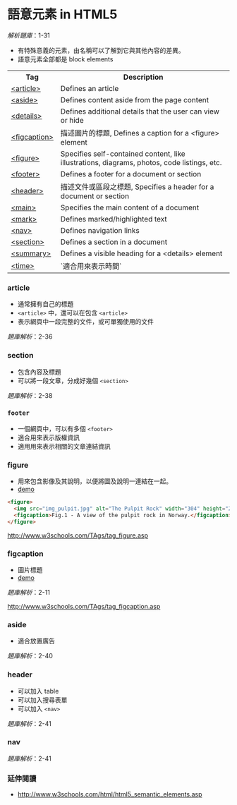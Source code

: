 # 語意元素 in HTML5

*解析題庫*：1-31

* 有特殊意義的元素，由名稱可以了解到它與其他內容的差異。
* 語意元素全部都是 block elements

<table>
<tbody><tr>
<th style="width:20%">Tag</th>
<th>Description</th>
</tr>
<tr>
<td><a href="http://www.w3schools.com/tags/tag_article.asp">&lt;article&gt;</a></td>
<td>Defines an article</td>
</tr>
<tr>
<td><a href="http://www.w3schools.com/tags/tag_aside.asp">&lt;aside&gt;</a></td>
<td>Defines content aside from the page content</td>
</tr>
<tr>
<td><a href="http://www.w3schools.com/tags/tag_details.asp">&lt;details&gt;</a></td>
<td>Defines additional details that the user can view or hide</td>
</tr>
<tr>
<td><a href="http://www.w3schools.com/tags/tag_figcaption.asp">&lt;figcaption&gt;</a></td>
<td>描述圖片的標題, Defines a caption for a &lt;figure&gt; element</td>
</tr>
<tr>
<td><a href="http://www.w3schools.com/tags/tag_figure.asp">&lt;figure&gt;</a></td>
<td>Specifies self-contained content, like illustrations, diagrams, photos, code
listings, etc.</td>
</tr>
<tr>
<td><a href="http://www.w3schools.com/tags/tag_footer.asp">&lt;footer&gt;</a></td>
<td>Defines a footer for a document or section</td>
</tr>
<tr>
<td><a href=http://www.w3schools.com"/tags/tag_header.asp">&lt;header&gt;</a></td>
<td>描述文件或區段之標題, Specifies a header for a document or section</td>
</tr>
<tr>
<td><a href="http://www.w3schools.com/tags/tag_main.asp">&lt;main&gt;</a></td>
<td>Specifies the main content of a document</td>
</tr>
<tr>
<td><a href="http://www.w3schools.com/tags/tag_mark.asp">&lt;mark&gt;</a></td>
<td>Defines marked/highlighted text</td>
</tr>
<tr>
<td><a href="http://www.w3schools.com/tags/tag_nav.asp">&lt;nav&gt;</a></td>
<td>Defines navigation links</td>
</tr>
<tr>
<td><a href="http://www.w3schools.com/tags/tag_section.asp">&lt;section&gt;</a></td>
<td>Defines a section in a document</td>
</tr>
<tr>
<td><a href="http://www.w3schools.com/tags/tag_summary.asp">&lt;summary&gt;</a></td>
<td>Defines a visible heading for a &lt;details&gt; element</td>
</tr>
<tr>
<td><a href="http://www.w3schools.com/tags/tag_time.asp">&lt;time&gt;</a></td>
<td>`適合用來表示時間`</td>
</tr>
</tbody></table>

### article

* 通常擁有自己的標題
* `<article>` 中，還可以在包含 `<article>`
* 表示網頁中一段完整的文件，或可單獨使用的文件

*題庫解析*：2-36

### section

* 包含內容及標題
* 可以將一段文章，分成好幾個 `<section>`

*題庫解析*：2-38

### `footer`

* 一個網頁中，可以有多個 `<footer>`
* 適合用來表示版權資訊
* 適用用來表示相關的文章連結資訊

### figure

* 用來包含影像及其說明，以便將圖及說明一連結在一起。
* [demo](http://www.w3schools.com/TAgs/tryit.asp?filename=tryhtml5_figcaption)

```html
<figure>
  <img src="img_pulpit.jpg" alt="The Pulpit Rock" width="304" height="228">
  <figcaption>Fig.1 - A view of the pulpit rock in Norway.</figcaption>
</figure>
```

http://www.w3schools.com/TAgs/tag_figure.asp

### figcaption

* 圖片標題
* [demo](http://www.w3schools.com/tags/tryit.asp?filename=tryhtml5_figcaption)

*題庫解析*：2-11

http://www.w3schools.com/TAgs/tag_figcaption.asp

### aside

* 適合放置廣告

*題庫解析*：2-40

### header

* 可以加入 table
* 可以加入搜尋表單
* 可以加入 `<nav>`

*題庫解析*：2-41

### nav

*題庫解析*：2-41

### 延伸閱讀
* http://www.w3schools.com/html/html5_semantic_elements.asp
